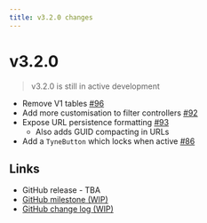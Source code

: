 ```yaml
---
title: v3.2.0 changes
---
```


# v3.2.0
> v3.2.0 is still in active development

- Remove V1 tables [#96](https://github.com/alexnoddings/Tyne/issues/96)
- Add more customisation to filter controllers [#92](https://github.com/alexnoddings/Tyne/issues/92)
- Expose URL persistence formatting [#93](https://github.com/alexnoddings/Tyne/issues/93)
    - Also adds GUID compacting in URLs
- Add a `TyneButton` which locks when active [#86](https://github.com/alexnoddings/Tyne/issues/86)

## Links
- GitHub release - TBA
- [GitHub milestone (WIP)](https://github.com/alexnoddings/Tyne/milestone/11)
- [GitHub change log (WIP)](https://github.com/alexnoddings/Tyne/compare/v3.1.0...dev)
